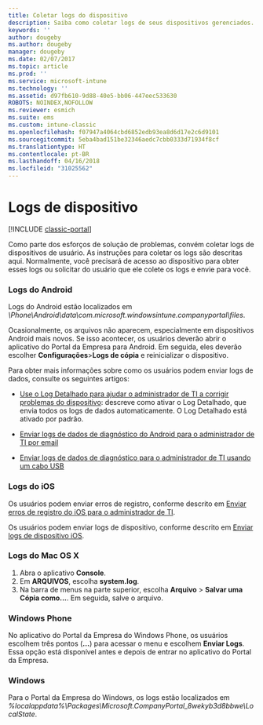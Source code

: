 ```yaml
---
title: Coletar logs do dispositivo
description: Saiba como coletar logs de seus dispositivos gerenciados.
keywords: ''
author: dougeby
ms.author: dougeby
manager: dougeby
ms.date: 02/07/2017
ms.topic: article
ms.prod: ''
ms.service: microsoft-intune
ms.technology: ''
ms.assetid: d97fb610-9d88-40e5-bb06-447eec533630
ROBOTS: NOINDEX,NOFOLLOW
ms.reviewer: esmich
ms.suite: ems
ms.custom: intune-classic
ms.openlocfilehash: f07947a4064cbd6852edb93ea8d6d17e2c6d9101
ms.sourcegitcommit: 5eba4bad151be32346aedc7cbb0333d71934f8cf
ms.translationtype: HT
ms.contentlocale: pt-BR
ms.lasthandoff: 04/16/2018
ms.locfileid: "31025562"
---
```

# <a name="device-logs"></a>Logs de dispositivo

[!INCLUDE [classic-portal](../includes/classic-portal.md)]

Como parte dos esforços de solução de problemas, convém coletar logs de dispositivos de usuário. As instruções para coletar os logs são descritas aqui. Normalmente, você precisará de acesso ao dispositivo para obter esses logs ou solicitar do usuário que ele colete os logs e envie para você.

### <a name="android-logs"></a>Logs do Android
Logs do Android estão localizados em *<Android Device>\Phone\Android\data\com.microsoft.windowsintune.companyportal\files*.

Ocasionalmente, os arquivos não aparecem, especialmente em dispositivos Android mais novos. Se isso acontecer, os usuários deverão abrir o aplicativo do Portal da Empresa para Android. Em seguida, eles deverão escolher **Configurações**>**Logs de cópia** e reinicializar o dispositivo.

Para obter mais informações sobre como os usuários podem enviar logs de dados, consulte os seguintes artigos:

- [Use o Log Detalhado para ajudar o administrador de TI a corrigir problemas do dispositivo](/intune-user-help/use-verbose-logging-to-help-your-it-administrator-fix-device-issues-android): descreve como ativar o Log Detalhado, que envia todos os logs de dados automaticamente. O Log Detalhado está ativado por padrão.

- [Enviar logs de dados de diagnóstico do Android para o administrador de TI por email](/intune-user-help/send-logs-to-your-it-admin-by-email-android)

- [Enviar logs de dados de diagnóstico para o administrador de TI usando um cabo USB](/intune-user-help/send-diagnostic-data-logs-to-your-it-administrator-using-a-usb-cable-android)

### <a name="ios-logs"></a>Logs do iOS

Os usuários podem enviar erros de registro, conforme descrito em [Enviar erros de registro do iOS para o administrador de TI](/intune-user-help/send-errors-to-your-it-admin-ios).

Os usuários podem enviar logs de dispositivo, conforme descrito em [Enviar logs de dispositivo iOS](/intune-user-help/send-logs-to-microsoft-ios).

### <a name="mac-os-x-logs"></a>Logs do Mac OS X

1. Abra o aplicativo **Console**.
2. Em **ARQUIVOS**, escolha **system.log**.
3. Na barra de menus na parte superior, escolha **Arquivo** > **Salvar uma Cópia como...**. Em seguida, salve o arquivo.

### <a name="windows-phone"></a>Windows Phone

No aplicativo do Portal da Empresa do Windows Phone, os usuários escolhem três pontos (**...**) para acessar o menu e escolhem **Enviar Logs**. Essa opção está disponível antes e depois de entrar no aplicativo do Portal da Empresa.

### <a name="windows"></a>Windows

Para o Portal da Empresa do Windows, os logs estão localizados em *%localappdata%\Packages\Microsoft.CompanyPortal_8wekyb3d8bbwe\LocalState*.
